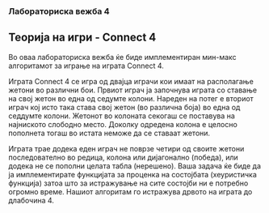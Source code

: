 ### Лабораториска вежба 4
## Теорија на игри - Connect 4

Во оваа лабораториска вежба ќе биде имплементиран мин-макс алгоритамот за играње на
играта Connect 4.

Играта Connect 4 се игра од двајца играчи кои имаат на располагање жетони во
различни бои. Првиот играч ја започнува играта со ставање на свој жетон во една од седумте
колони. Нареден на потег е вториот играч кој исто така става свој жетон (во различна боја) во
една од седдумте колони. Жетонот во колоната секогаш се поставува на најниското слободно
место. Доколку одредена колона е целосно пополнета тогаш во истата неможе да се ставаат
жетони.

Играта трае додека еден играч не поврзе четири од своите жетони последователно во редица,
колона или дијагонално (победа), или додека не се пополни целата табла (нерешено).
Ваша задача ќе биде да ја имплементирате функцијата за проценка на состојбата (хеуристичка
функција) затоа што за истражување на сите состојби ни е потребно огромно време. Нашиот
алгоритам го истражува дрвото на играта до длабочина 4.
